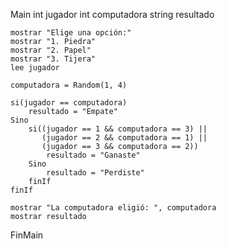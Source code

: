 Main
    int jugador
    int computadora
    string resultado

    mostrar "Elige una opción:"
    mostrar "1. Piedra"
    mostrar "2. Papel"
    mostrar "3. Tijera"
    lee jugador

    computadora = Random(1, 4)

    si(jugador == computadora)
        resultado = "Empate"
    Sino
        si((jugador == 1 && computadora == 3) || 
           (jugador == 2 && computadora == 1) || 
           (jugador == 3 && computadora == 2))
            resultado = "Ganaste"
        Sino
            resultado = "Perdiste"
        finIf
    finIf

    mostrar "La computadora eligió: ", computadora
    mostrar resultado
FinMain
